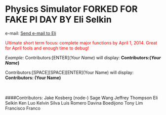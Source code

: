 Physics Simulator
<b></i>FORKED FOR FAKE PI DAY BY Eli Selkin</i></b>
=================
e-mail: <a href="mailto:eselkin@go.pasadena.edu?body=I don't know how to add myself, send Git Info!"> Send e-mail to Eli </a>



<font color=red>Ultimate short term focus: complete major functions by April 1, 2014. Great for April fools and enough time to debug! </font>



_Example:_
Contributors:\[ENTER\](*Your Name*) will display:
<b>Contributors:(*Your Name*)</b>

Contributors:\[SPACE\]\[SPACE\]\[ENTER\](Your Name) will display:
<b>Contributors:
(Your Name)</b>

<br/>
<br/>
####Contributors:
Jake Kosberg (node-)
Sage Wang
Jeffrey Thompson
Eli Selkin
Ken Luo
Kelvin Silva
Luis Romero
Davina Boedijono
Tony Lim
Francisco Franco